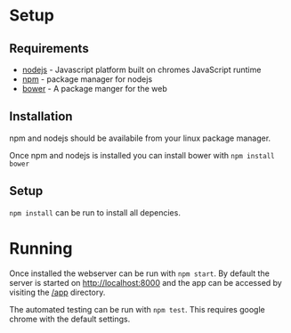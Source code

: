 
Setup
============

Requirements
------------

* [nodejs](http://nodejs.org/) - Javascript platform built on chromes JavaScript runtime
* [npm](https://www.npmjs.org/) - package manager for nodejs
* [bower](http://bower.io/) - A package manger for the web

Installation
------------

npm and nodejs should be availabile from your linux package manager.

Once npm and nodejs is installed you can install bower with `npm install bower`

Setup
-----

`npm install` can be run to install all depencies.

Running
=======

Once installed the webserver can be run with `npm start`.
By default the server is started on [http://localhost:8000](http://localhost:8000) and the app can be accessed by visiting the [/app](http://localhost:8000/app/) directory.

The automated testing can be run with `npm test`.
This requires google chrome with the default settings.


